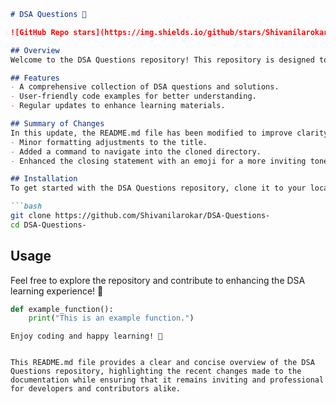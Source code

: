 ```markdown
# DSA Questions 🚀

![GitHub Repo stars](https://img.shields.io/github/stars/Shivanilarokar/DSA-Questions-) ![GitHub forks](https://img.shields.io/github/forks/Shivanilarokar/DSA-Questions-) ![GitHub issues](https://img.shields.io/github/issues/Shivanilarokar/DSA-Questions-)

## Overview
Welcome to the DSA Questions repository! This repository is designed to help you practice and enhance your Data Structures and Algorithms (DSA) skills. It includes a variety of questions along with their solutions to aid in your learning journey.

## Features
- A comprehensive collection of DSA questions and solutions.
- User-friendly code examples for better understanding.
- Regular updates to enhance learning materials.

## Summary of Changes
In this update, the README.md file has been modified to improve clarity and organization. The changes include:
- Minor formatting adjustments to the title.
- Added a command to navigate into the cloned directory.
- Enhanced the closing statement with an emoji for a more inviting tone.

## Installation
To get started with the DSA Questions repository, clone it to your local machine:

```bash
git clone https://github.com/Shivanilarokar/DSA-Questions-
cd DSA-Questions-
```

## Usage
Feel free to explore the repository and contribute to enhancing the DSA learning experience! 🤝

```python
def example_function():
    print("This is an example function.")
```

```
Enjoy coding and happy learning! 🚀
```
```

This README.md file provides a clear and concise overview of the DSA Questions repository, highlighting the recent changes made to the documentation while ensuring that it remains inviting and professional for developers and contributors alike.
```